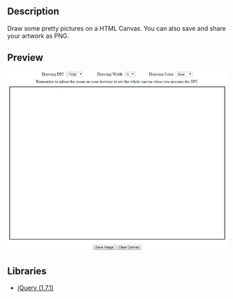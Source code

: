 ## Description

Draw some pretty pictures on a HTML Canvas. You can also save and share your artwork as PNG.

## Preview

![alt text](https://github.com/RuanF69/drawable_canvas/blob/master/readme_resources/drawable_canvas.PNG "Preview of Canvas window")

## Libraries

* [jQuery (1.7.1)](https://ajax.googleapis.com/ajax/libs/jquery/1.7.1/jquery.min.js)
